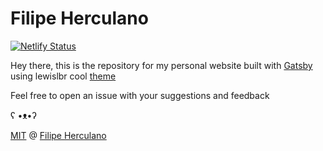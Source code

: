 # Filipe Herculano

[![Netlify Status](https://api.netlify.com/api/v1/badges/eb833e64-91f8-4e13-8cc0-f1184da0345e/deploy-status)](https://app.netlify.com/sites/filipeherculano/deploys)

Hey there, this is the repository for my personal website built with [Gatsby](https://www.gatsbyjs.org/) using lewislbr cool [theme](https://github.com/lewislbr/lewis-gatsby-starter-blog)

Feel free to open an issue with your suggestions and feedback

ʕ •ᴥ•ʔ

[MIT](License) @ [Filipe Herculano](https://github.com/this-fifo)
